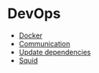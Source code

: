 # DevOps

- [Docker](docker.md)
- [Communication](communication.md)
- [Update dependencies](update_dependencies.md)
- [Squid](squid.md)
